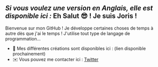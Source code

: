 *Si vous voulez une version en Anglais, elle est disponible ici :* 
**Eh Salut 😎 ! Je suis Joris !**
-------
Bienvenue sur mon GitHub !
Je développe certaines choses de temps à autre dès que j'ai le temps !
J'utilise tout type de langage de programmation...
- 🌱 Mes différentes créations sont disponibles ici : (lien disponible prochainement)
- ✉️ Vous pouvez me contacter ici : <a href="https://x.com/theazrod" rel="nofollow">Twitter</a>
<!---
jkoz-dev/jkoz-dev is a ✨ special ✨ repository because its `README.md` (this file) appears on your GitHub profile.
You can click the Preview link to take a look at your changes.

